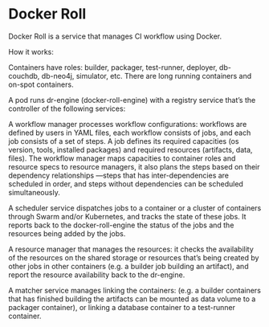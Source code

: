 # Docker Roll

Docker Roll is a service that manages CI workflow using Docker.

How it works:

Containers have roles: builder, packager, test-runner, deployer, db-couchdb, db-neo4j, simulator, etc. There are long running containers and on-spot containers.

A pod runs dr-engine (docker-roll-engine) with a registry service that’s the controller of the following services:

A workflow manager processes workflow configurations: workflows are defined by users in YAML files, each workflow consists of jobs, and each job consists of a set of steps. A job defines its required capacities (os version, tools, installed packages) and required resources (artifacts, data, files). The workflow manager maps capacities to container roles and resource specs to resource managers,  it also plans the steps based on their dependency relationships —steps that has inter-dependencies are scheduled in order, and steps without dependencies can be scheduled simultaneously.

A scheduler service dispatches jobs to a container or a cluster of containers through Swarm and/or Kubernetes, and tracks the state of these jobs. It reports back to the docker-roll-engine the status of the jobs and the resources being added by the jobs.

A resource manager that manages the resources: it checks the availability of the resources on the shared storage or resources that’s being created by other jobs in other containers (e.g. a builder job building an artifact), and report the resource availability back to the dr-engine.

A matcher service manages linking the containers:  (e.g. a builder containers that has finished building the artifacts can be mounted as data volume to a packager container), or linking a database container to a test-runner container.
